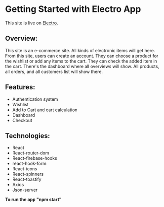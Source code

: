 # Getting Started with Electro App

This site is live on [Electro](https://assesment-os.vercel.app/).

## Overview: 
This site is an e-commerce site. All kinds of electronic items will get here. From this site, users can create an account. They can choose a product for the wishlist or add any items to the cart. They can check the added item in the cart. There's the dashboard where all overviews will show. All products, all orders, and all customers list will show there.

## Features:
* Authentication system
* Wishlist
* Add to Cart and cart calculation
* Dashboard
* Checkout 

## Technologies: 
* React
* React-router-dom
* React-firebase-hooks
* react-hook-form
* React-icons
* React-spinners
* React-toastify
* Axios
* Json-server

**To run the app "npm start"**